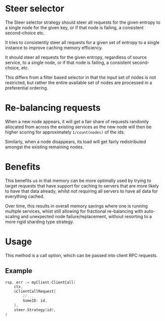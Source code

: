 # Steer selector

The Steer selector strategy should steer all requests for the given entropy to a single node for the given key, or if that node is failing, a consistent second-choice etc.

It tries to consistently steer all requests for a given set of entropy to a single instance to improve caching memory efficiency.

It should steer all requests for the given entropy, regardless of source service, to a single node, or if that node is failing, a consistent second-choice, etc.

This differs from a filter based selector in that the input set of nodes is not restricted, but rather the entire available set of nodes are processed in a preferential ordering.

# Re-balancing requests

When a new node appears, it will get a fair share of requests randomly allocated from across the existing services as the new node will then be higher scoring for approximately `1/count(nodes)` of the ids.

Similarly, when a node disappears, its load will get fairly redistributed amongst the existing remaining nodes.

# Benefits

This benefits us in that memory can be more optimally used by trying to target requests that have support for caching to servers that are more likely to have that data already, whilst not requiring all servers to have all data for everything cached.

Over time, this results in overall memory savings where one is running multiple services, whist still allowing for fractional re-balancing with auto-scaling and unexpected node failure/replacement, without resorting to a more rigid sharding type strategy.

# Usage

This method is a call option, which can be passed into client RPC requests.

## Example

```go
rsp, err := myClient.ClientCall(
    ctx,
    &ClientCallRequest{
    	//...
        SomeID: id,
    },
    steer.Strategy(id),
)
```

